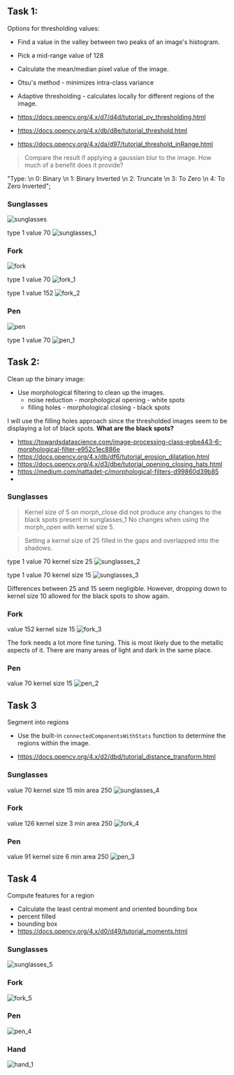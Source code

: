 ## Task 1:

Options for thresholding values:

-   Find a value in the valley between two peaks of an image's histogram.
-   Pick a mid-range value of 128
-   Calculate the mean/median pixel value of the image.
-   Otsu's method - minimizes intra-class variance
-   Adaptive thresholding - calculates locally for different regions of the image.

-   https://docs.opencv.org/4.x/d7/d4d/tutorial_py_thresholding.html
-   https://docs.opencv.org/4.x/db/d8e/tutorial_threshold.html
-   https://docs.opencv.org/4.x/da/d97/tutorial_threshold_inRange.html

> Compare the result if applying a gaussian blur to the image. How much of a benefit does it provide?

"Type: \n 0: Binary \n 1: Binary Inverted \n 2: Truncate \n 3: To Zero \n 4: To Zero Inverted";

### Sunglasses

![sunglasses](/img/sunglasses_original.png)

type 1
value 70
![sunglasses_1](/img/task_1/sunglasses_1.png)

### Fork

![fork](/img/fork_original.png)

type 1
value 70
![fork_1](/img/task_1/fork_1.png)

type 1
value 152
![fork_2](/img/task_1/fork_2.png)

### Pen

![pen](/img/pen_original.png)

type 1
value 70
![pen_1](/img/task_1/pen_1.png)

## Task 2:

Clean up the binary image:

-   Use morphological filtering to clean up the images.
    -   noise reduction - morphological opening - white spots
    -   filling holes - morphological closing - black spots

I will use the filling holes approach since the thresholded images seem to be displaying a lot of black spots.
**What are the black spots?**

-   https://towardsdatascience.com/image-processing-class-egbe443-6-morphological-filter-e952c1ec886e
-   https://docs.opencv.org/4.x/db/df6/tutorial_erosion_dilatation.html
-   https://docs.opencv.org/4.x/d3/dbe/tutorial_opening_closing_hats.html
-   https://medium.com/nattadet-c/morphological-filters-d99860d39b85
-

### Sunglasses

> Kernel size of 5 on morph_close did not produce any changes to the black spots present in sunglasses_1
> No changes when using the morph_open with kernel size 5.

> Setting a kernel size of 25 filled in the gaps and overlapped into the shadows.

type 1
value 70
kernel size 25
![sunglasses_2](img/task_2/sunglasses_2.png)

type 1
value 70
kernel size 15
![sunglasses_3](img/task_2/sunglasses_3.png)

Differences between 25 and 15 seem negligible. However, dropping down to kernel size 10 allowed for the black spots to show again.

### Fork

value 152
kernel size 15
![fork_3](img/task_2/fork_3.png)

The fork needs a lot more fine tuning. This is most likely due to the metallic aspects of it. There are many areas of light and dark in the same place.

### Pen

value 70
kernel size 15
![pen_2](img/task_2/pen_2.png)

## Task 3

Segment into regions

-   Use the built-in `connectedComponentsWithStats` function to determine the regions within the image.

-   https://docs.opencv.org/4.x/d2/dbd/tutorial_distance_transform.html

### Sunglasses

value 70
kernel size 15
min area 250
![sunglasses_4](img/task_3/sunglasses_4.png)

### Fork

value 126
kernel size 3
min area 250
![fork_4](img/task_3/fork_4.png)

### Pen

value 91
kernel size 6
min area 250
![pen_3](img/task_3/pen_3.png)

## Task 4

Compute features for a region

-   Calculate the least central moment and oriented bounding box
-   percent filled
-   bounding box
-   https://docs.opencv.org/4.x/d0/d49/tutorial_moments.html

### Sunglasses

![sunglasses_5](img/task_4/sunglasses_5.png)

### Fork

![fork_5](img/task_4/fork_5.png)

### Pen

![pen_4](img/task_4/pen_4.png)

### Hand

![hand_1](img/task_4/hand_1.png)

